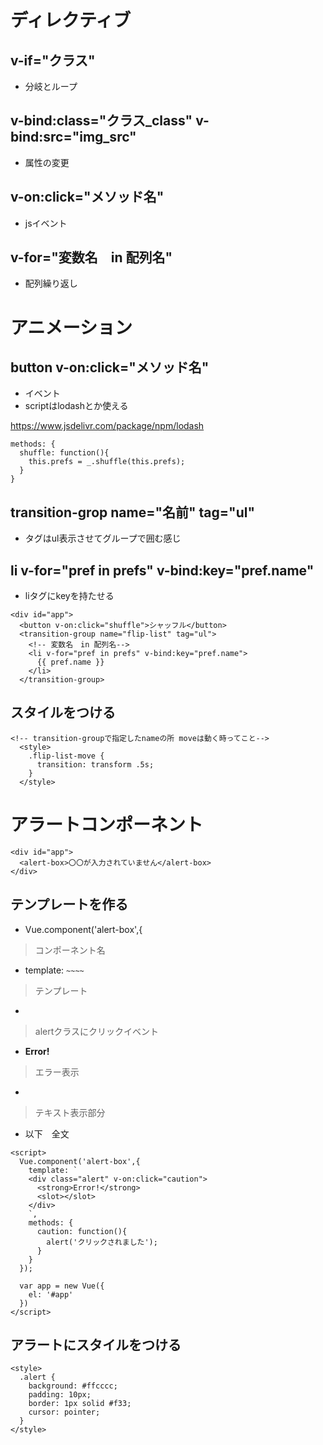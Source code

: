 # ディレクティブ

## v-if="クラス"
- 分岐とループ
## v-bind:class="クラス_class" v-bind:src="img_src"
- 属性の変更
## v-on:click="メソッド名"
- jsイベント
## v-for="変数名　in 配列名"
- 配列繰り返し

# アニメーション
## button v-on:click="メソッド名"
- イベント
- scriptはlodashとか使える

https://www.jsdelivr.com/package/npm/lodash


```
methods: {
  shuffle: function(){
    this.prefs = _.shuffle(this.prefs);
  }
}
```
## transition-grop name="名前" tag="ul"
- タグはul表示させてグループで囲む感じ

## li v-for="pref in prefs" v-bind:key="pref.name"
- liタグにkeyを持たせる

```
<div id="app">
  <button v-on:click="shuffle">シャッフル</button>
  <transition-group name="flip-list" tag="ul">
    <!-- 変数名　in 配列名-->
    <li v-for="pref in prefs" v-bind:key="pref.name">
      {{ pref.name }}
    </li>
  </transition-group>
```

## スタイルをつける
```
<!-- transition-groupで指定したnameの所 moveは動く時ってこと-->
  <style>
    .flip-list-move {
      transition: transform .5s;
    }
  </style>
```

# アラートコンポーネント
```
<div id="app">
  <alert-box>〇〇が入力されていません</alert-box>
</div>
```
## テンプレートを作る
- Vue.component('alert-box',{
>コンポーネント名
- template: ` ~~~~ `
>テンプレート
- <div class="alert" v-on:click="caution">
>alertクラスにクリックイベント
- <strong>Error!</strong>
>エラー表示
- <slot></slot>
>テキスト表示部分
- 以下　全文
```
<script>
  Vue.component('alert-box',{
    template: `
    <div class="alert" v-on:click="caution">
      <strong>Error!</strong>
      <slot></slot>
    </div>
    `,
    methods: {
      caution: function(){
        alert('クリックされました');
      }
    }
  });

  var app = new Vue({
    el: '#app'
  })
</script>
```

## アラートにスタイルをつける

```
<style>
  .alert {
    background: #ffcccc;
    padding: 10px;
    border: 1px solid #f33;
    cursor: pointer;
  }
</style>
```
